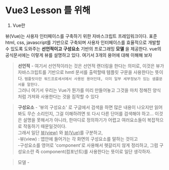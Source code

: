# Vue3 Lesson 를 위해 

1. Vue란 

뷰(Vue)는 사용자 인터페이스를 구축하기 위한 자바스크립트 프레임워크이다. 표준 html, css, javascript를 기반으로 구축되며 사용자 인터페이스를 효율적으로 개발할 수 있도록 도와주는 __선언적이고__  __구성요소__ 기반의 프로그래밍 __모델__ 을 제공한다. vue의 공식문서에는 이렇게 뷰를 설명하고 있다. 여기서 3개의 용어에 대해 이해해 보자
> <b>선언적</b> -  여기서 선언적이라는 것은 선언적 랜더링을 한다는 의미로, 이것은 뷰가 자바스크립트를 기반으로 hmtl 문서를 출력할때 템플릿 구문을  사용한다는 뜻이다. ```템플릿이란 워드프로세서에서 사용된 용어인데, 이미 일부 세부정보가 있는 샘플문서를 말한다. ```   
그러니 여기서 우리는 Vue가 뭔가를 미리 만들어놓고 그것을 마치 정해진 양식처럼 가져와 사용한다는 것을 짐작할 수 있다   

><b>구성요소</b> - '뷰의 구성요소' 로 구글에서 검색을 하면 많은 내용이 나오지만 읽어봐도 무슨 소리인지, 그걸 이해하려면 또 다시 다른 단어를 검색해야 하고... 이것은 설명을 못해서가 아니라, 한마디로 정의하기가 어렵고 여러요소들이 복잡적으로 작동하기 때문일것이다.  
그래서 일단 <u>뷰(view)</u> 와 <u>뷰(Vue)</u>를 구분하고,   
-뷰(view) : 앱안에 들어가는 각 화면의 구성요소를 말하는 것이고   
-구성요소를 영어로 'component'로 사용해서 헷갈리지 않게 정리하고, 그럼 구성요소란 즉 component(컴포넌트)를 사용한다는 뜻이로 일단 생각하자. 

> 모델 -  



